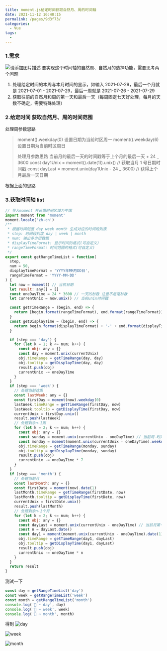 ```yaml
---
title: moment.js给定时间获取自然月、周的时间轴
date: 2021-11-12 16:48:15
permalink: /pages/9d3f73/
categories:
  - Vue
tags:
  -
---
```


### 1.需求

![请添加图片描述](https://p3-juejin.byteimg.com/tos-cn-i-k3u1fbpfcp/99fb7ed0448c4ab48925cd2c789c5af1~tplv-k3u1fbpfcp-zoom-1.image)
要实现这个时间轴的自然周、自然月的选择功能，需要思考两个问题

1. 处理给定时间的本周与本月时间的显示，如输入 2021-07-29，最后一个月就是 2021-07-01 -
   2021-07-29，最后一周就是 2021-07-26 - 2021-07-29
2. 获取往前的自然月和周的第一天和最后一天（每周固定七天好处理，每月的天数不确定，需要特殊处理）

### 2.给定时间 获取自然月、周的时间范围

处理周参数思路

> moment().weekday(0) 设置日期为当前时区周一
> moment().weekday(6) 设置日期为当前时区周日
>
> 处理月参数思路
> 当前月的最后一天的时间戳等于上个月的最后一天 + 24 _ 3600
> const day1Unix = moment().date(1)).unix() // 获取当月 1 号日期时间戳
> const dayLast = moment.unix(day1Unix - 24 _ 3600) // 获得上个月最后一天日期

根据上面的思路

### 3.获取时间轴 list

```js
// 导入moment 并设置时间区域为中国
import moment from 'moment'
moment.locale('zh-cn')
/**
 * 根据时间刻度 day week month 生成对应的时间段列表
 * step: 时间段刻度 day | week | month
 * num: 输出多少组数据
 * displayTimeFormat: 显示时间的格式(可自定义)
 * rangeTimeFormat: 时间范围的格式(可自定义)
 */
export const getRangeTimeList = function(
  step,
  num = 50,
  displayTimeFormat = 'YYYY年MM月DD日',
  rangeTimeFormat = 'YYYY-MM-DD'
) {
  let now = moment() // 当前日期
  let result: any[] = []
  const oneDayTime = 24 * 3600 // 一天的秒数 注意不是毫秒数
  let currentUnix = now.unix() // 当前unix时间戳

  const getTimeRange = (begin, end) => {
    return [begin.format(rangeTimeFormat), end.format(rangeTimeFormat)]
  }
  const getDisplayTime = (begin, end) => {
    return begin.format(displayTimeFormat) + '-' + end.format(displayTimeFormat)
  }

  if (step === 'day') {
    for (let k = 1; k <= num; k++) {
      const obj: any = {}
      const day = moment.unix(currentUnix)
      obj.timeRange = getTimeRange(day, day)
      obj.tooltip = getDisplayTime(day, day)
      result.push(obj)
      currentUnix -= oneDayTime
    }
  }
  if (step === 'week') {
    // 处理当前这周
    const lastWeek: any = {}
    const firstDay = moment(now).weekday(0)
    lastWeek.timeRange = getTimeRange(firstDay, now)
    lastWeek.tooltip = getDisplayTime(firstDay, now)
    currentUnix = firstDay.unix()
    result.push(lastWeek)
    // 处理剩余n-1周
    for (let k = 2; k <= num; k++) {
      const obj: any = {}
      const sunday = moment.unix(currentUnix - oneDayTime) // 当前周-时间戳减去一天 等于上周日时间戳
      const monday = moment(moment.unix(currentUnix - oneDayTime).weekday(0))
      obj.timeRange = getTimeRange(monday, sunday)
      obj.tooltip = getDisplayTime(monday, sunday)
      result.push(obj)
      currentUnix -= oneDayTime * 7
    }
  }
  if (step === 'month') {
    // 处理当前月
    const lastMonth: any = {}
    const firstDate = moment(now).date(1)
    lastMonth.timeRange = getTimeRange(firstDate, now)
    lastMonth.tooltip = getDisplayTime(firstDate, now)
    currentUnix = firstDate.unix()
    result.push(lastMonth)
    // 处理剩余n-1个月
    for (let k = 2; k <= num; k++) {
      const obj: any = {}
      const dayLast = moment.unix(currentUnix - oneDayTime) // 当前月第一天时间戳减去一天 等于上个月最后一天时间戳
      const n = dayLast.date()
      const day1 = moment(moment.unix(currentUnix - oneDayTime).date(1))
      obj.timeRange = getTimeRange(day1, dayLast)
      obj.tooltip = getDisplayTime(day1, dayLast)
      result.push(obj)
      currentUnix -= oneDayTime * n
    }
  }
  return result
}
```

测试一下
```js
const day = getRangeTimeList('day')
const week = getRangeTimeList('week')
const month = getRangeTimeList('month')
console.log('🚀 ~ day', day)
console.log('🚀 ~ week', week)
console.log('🚀 ~ month', month)
```
得到
![day](https://qiniu.espe.work/blog/20211123150317.png)

![week](https://qiniu.espe.work/blog/20211123150411.png)

![month](https://qiniu.espe.work/blog/20211123150509.png)
